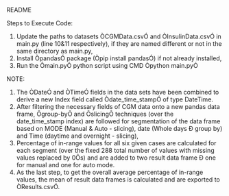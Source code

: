 README

Steps to Execute Code:
1. Update the paths to datasets ÒCGMData.csvÓ and ÒInsulinData.csvÓ in main.py (line 10&11 respectively), if they are named different or not in the same directory as main.py,
2. Install ÒpandasÓ package (Òpip install pandasÓ) if not already installed,
3. Run the Ômain.pyÕ python script using CMD Òpython main.pyÓ

NOTE: 
1. The ÒDateÓ and ÒTimeÓ fields in the data sets have been combined to derive a new Index field called Òdate_time_stampÓ of type DateTime.
2. After filtering the necessary fields of CGM data onto a new pandas data frame, Ôgroup-byÕ and ÔslicingÕ techniques (over the date_time_stamp index) are followed for segmentation of the data frame based on MODE (Manual & Auto - slicing), date (Whole days Ð group by) and Time (daytime and overnight - slicing),
3. Percentage of in-range values for all six given cases are calculated for each segment (over the fixed 288 total number of values with missing values replaced by 0Õs) and are added to two result data frame Ð one for manual and one for auto mode.
4. As the last step, to get the overall average percentage of in-range values, the mean of result data frames is calculated and are exported to ÒResults.csvÓ.



